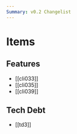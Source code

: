 ```yaml
---
Summary: v0.2 Changelist
---
```


# Items

## Features

-   [[cli033]]
-   [[cli035]]
-   [[cli039]]

## Tech Debt

-   [[td3]]

